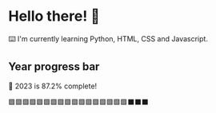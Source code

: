 # Hello there! 👋

⌨️ I'm currently learning Python, HTML, CSS and Javascript.

## Year progress bar

📅 2023 is 87.2% complete!

🟩🟩🟩🟩🟩🟩🟩🟩🟩🟩🟩🟩🟩🟩🟩🟩🟩⬛⬛⬛
